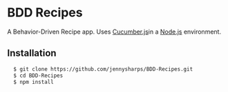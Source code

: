 # BDD Recipes
A Behavior-Driven Recipe app. Uses [Cucumber.js](https://github.com/cucumber/cucumber-js)in a [Node.js](http://nodejs.org/) environment.

## Installation
``` bash
  $ git clone https://github.com/jennysharps/BDD-Recipes.git
  $ cd BDD-Recipes
  $ npm install
```
